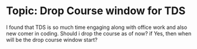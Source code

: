 # Topic: Drop Course window for TDS

I found that TDS is so much time engaging along with office work and also new comer in coding.
Should i drop the course as of now?
if Yes, then when will be the drop course window start?